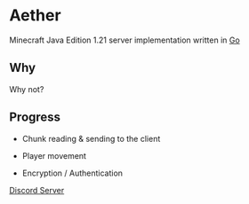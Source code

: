 # Aether
Minecraft Java Edition 1.21 server implementation written in [Go](https://go.dev)

## Why
Why not?

## Progress
- Chunk reading & sending to the client

- Player movement

- Encryption / Authentication

[Discord Server](https://discord.gg/T8qEtDWPak)